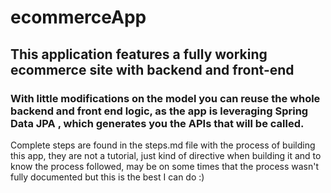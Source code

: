 # ecommerceApp

## This application features a fully working ecommerce site with backend and front-end

### With little modifications on the model you can reuse the whole backend and front end logic, as the app is leveraging Spring Data JPA , which generates you the APIs that will be called.

Complete steps are found in the steps.md file with the process of building this app, they are not a tutorial, just kind of directive when building it and to know the process followed, may be on some times that the process wasn't fully documented but this is the best I can do :)
